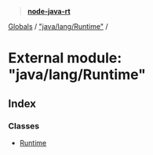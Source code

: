 > **[node-java-rt](../README.md)**

[Globals](../README.md) / ["java/lang/Runtime"](_java_lang_runtime_.md) /

# External module: "java/lang/Runtime"

## Index

### Classes

* [Runtime](../classes/_java_lang_runtime_.runtime.md)